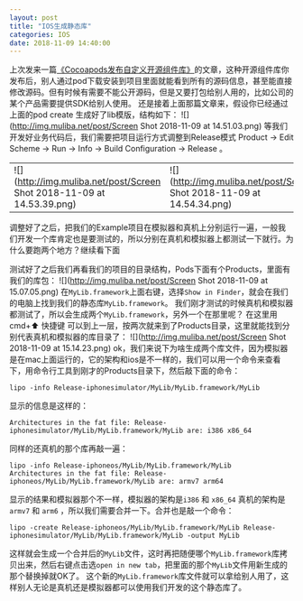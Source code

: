 ```yaml
---
layout: post
title: "IOS生成静态库"
categories: IOS
date: 2018-11-09 14:40:00
---
```


上次发来一篇[《Cocoapods发布自定义开源组件库》](http://www.muliba.net/ios/2018/11/06/CocoaPods-%E5%8F%91%E5%B8%83%E8%87%AA%E5%AE%9A%E4%B9%89%E7%9A%84%E5%BC%80%E6%BA%90%E7%BB%84%E4%BB%B6.html)的文章，这种开源组件库你发布后，别人通过pod下载安装到项目里面就能看到所有的源码信息，甚至能直接修改源码。但有时候有需要不能公开源码，但是又要打包给别人用的，比如公司的某个产品需要提供SDK给别人使用。
还是接着上面那篇文章来，假设你已经通过上面的pod create 生成好了lib模版，结构如下：
![](http://img.muliba.net/post/Screen Shot 2018-11-09 at 14.51.03.png)
等我们开发好业务代码后，我们需要把项目运行方式调整到Release模式 Product -> Edit Scheme -> Run -> Info -> Build Configuration -> Release 。

| | |
| --- | --- |
| ![](http://img.muliba.net/post/Screen Shot 2018-11-09 at 14.53.39.png) | ![](http://img.muliba.net/post/Screen Shot 2018-11-09 at 14.54.34.png) |

调整好了之后，把我们的Example项目在模拟器和真机上分别运行一遍，一般我们开发一个库肯定也是要测试的，所以分别在真机和模拟器上都测试一下就行。为什么要跑两个地方？继续看下面

测试好了之后我们再看我们的项目的目录结构，Pods下面有个Products，里面有我们的库包：
![](http://img.muliba.net/post/Screen Shot 2018-11-09 at 15.07.05.png)
在`MyLib.framework`上面右键，选择`Show in Finder`，就会在我们的电脑上找到我们的静态库`MyLib.framework`。
我们刚才测试的时候真机和模拟器都测试了，所以会生成两个`MyLib.framework`，另外一个在那里呢？
在这里用 cmd+⬆️ 快捷键 可以到上一层，按两次就来到了Products目录，这里就能找到分别代表真机和模拟器的库目录了：
![](http://img.muliba.net/post/Screen Shot 2018-11-09 at 15.14.23.png)
ok，我们来说下为啥生成两个库文件，因为模拟器是在mac上面运行的，它的架构和ios是不一样的，我们可以用一个命令来查看下，用命令行工具到刚才的Products目录下，然后敲下面的命令：
```shell
lipo -info Release-iphonesimulator/MyLib/MyLib.framework/MyLib
```
显示的信息是这样的：
```shell
Architectures in the fat file: Release-iphonesimulator/MyLib/MyLib.framework/MyLib are: i386 x86_64
```
同样的还真机的那个库再敲一遍：

```shell
lipo -info Release-iphoneos/MyLib/MyLib.framework/MyLib
Architectures in the fat file: Release-iphoneos/MyLib/MyLib.framework/MyLib are: armv7 arm64
```
显示的结果和模拟器那个不一样，模拟器的架构是`i386` 和 `x86_64` 真机的架构是 `armv7` 和 `arm6` ，所以我们需要合并一下。合并也是敲一个命令：

```shell
lipo -create Release-iphoneos/MyLib/MyLib.framework/MyLib Release-iphonesimulator/MyLib/MyLib.framework/MyLib -output MyLib
```
这样就会生成一个合并后的`MyLib`文件，这时再把随便哪个`MyLib.framework`库拷贝出来，然后右键点击选`open in new tab`，把里面的那个`MyLib`文件用新生成的那个替换掉就OK了。
这个新的`MyLib.framework`库文件就可以拿给别人用了，这样别人无论是真机还是模拟器都可以使用我们开发的这个静态库了。





